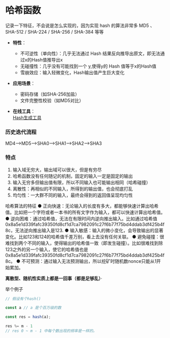 # 哈希函数

记录一下特征，不会说是怎么实现的，因为实现 hash 的算法非常多
MD5 、 SHA-512 / SHA-224 / SHA-256 / SHA-384 等等

- **特性**：  
  - 不可逆性（单向性）：几乎无法通过 Hash 结果反向推导出原文，即无法通过x的Hash值推导出x
  - 无碰撞性：几乎没有可能找到一个 y,使得y的 Hash 值等于x的Hash值
  - 雪崩效应：输入轻微变化，Hash输出值产生巨大变化

- **应用场景**：  
  - 密码存储（如SHA-256加盐）  
  - 文件完整性校验（如MD5对比）  
- **在线工具**：  
  [Hash生成工具](http://www.fileformat.info/tool/hash.html)

### 历史迭代流程

MD4—>MD5—>SHA0—>SHA1—>SHA2—>SHA3

### 特点

1. 输入域无穷大，输出域可以很大，但是有穷尽
2. 哈希函数没有任何随记的机制，固定的输入一定是固定的输出
3. 输入无穷多但输出值有限，所以不同输入也可能输出相同（哈希碰撞）
4. 离散性：再相似的不同输入，所得到的输出值，也会彻底打乱
5. 均匀性：一大群不同的输入，最终会得到的返回值呈现均匀性

哈希算法的特征
●
正向快速：无论输入的长度有多大，都能够快速计算出哈希值。比如把一个字符或者一本书的所有文字作为输入，都可以快速计算出哈希值。
●
逆向困难：通过哈希值，无法在有限时间内逆向推出输入。比如通过哈希值0x8a5e1d339fafc39350fd8cf1d7ca7982091c27f6b77f75bd4ddab3df425b4f8c，无法逆向推出输入是123.
●
输入敏感：输入的微小变化，会导致输出的显著变化。比如123和124的哈希值千差万别，看上去没有任何关联。
●
避免碰撞：很难找到两个不同的输入，使得输出的哈希值一致（即发生碰撞）。比如很难找到除123之外的另一个输入，使它的哈希值也是0x8a5e1d339fafc39350fd8cf1d7ca7982091c27f6b77f75bd4ddab3df425b4f8c。
●
不可预测：通过输入无法预测输出，所以挖矿时随机数nonce只能从1开始累加。

**离散型、随机性实质上都是一回事（都是足够乱）**·

举个例子

```js
// 假设有个hash()

const a // a 是个百万级的数

const res = hash(a);

res %= m - 1
// res 0 ~ m - 1 中每个数出现的频率是一样的。

```